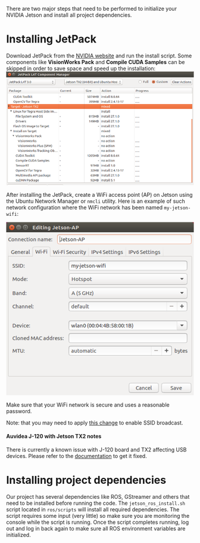There are two major steps that need to be performed to initialize your NVIDIA Jetson and install all project dependencies.

# Installing JetPack
Download JetPack from the [NVIDIA website](https://developer.nvidia.com/embedded/jetpack) and run the install script. Some components like **VisionWorks Pack** and **Compile CUDA Samples** can be skipped in order to save space and speed up the installation:
![JetPack components](./images/JetPack-3.0_components.png)

After installing the JetPack, create a WiFi access point (AP) on Jetson using the Ubuntu Network Manager or `nmcli` utility. Here is an example of such network configuration where the WiFi network has been named `my-jetson-wifi`:

![Jetson WiFi access point](./images/JetsonWiFiAP.png)

Make sure that your WiFi network is secure and uses a reasonable password.

Note: that you may need to apply [this change](http://elinux.org/Jetson/TX1_WiFi_Access_Point) to enable SSID broadcast.

#### Auvidea J-120 with Jetson TX2 notes
There is currently a known issue with J-120 board and TX2 affecting USB devices. Please refer to the [documentation](../blob/master/tools/install/j120-tx2-patch/README.md) to get it fixed.
 
# Installing project dependencies
Our project has several dependencies like ROS, GStreamer and others that need to be installed before running the code. The `jetson_ros_install.sh` script located in `ros/scripts` will install all required dependencies. The script requires some input (very little) so make sure you are monitoring the console while the script is running.
Once the script completes running, log out and log in back again to make sure all ROS environment variables are initialized.
 